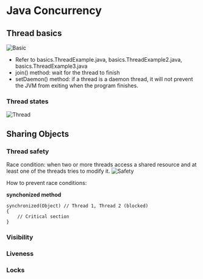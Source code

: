 # Java Concurrency 
## Thread basics
![Basic](https://github.com/jasplil/java-concurrency/assets/39994190/702691b0-25c9-4a77-afec-574dea13fe03)
- Refer to basics.ThreadExample.java, basics.ThreadExample2.java, basics.ThreadExample3.java
- join() method: wait for the thread to finish
- setDaemon() method: if a thread is a daemon thread, it will not prevent the JVM from exiting when the program finishes.

### Thread states
![Thread](https://media.geeksforgeeks.org/wp-content/uploads/20230620182419/Lifecycle-and-States-of-a-Thread-in-Java-768.png)
## Sharing Objects
### Thread safety
Race condition: when two or more threads access a shared resource and at least one of the threads tries to modify it.
![Safety](https://github.com/jasplil/java-concurrency/assets/39994190/919d2f90-f485-4cc9-9784-4c562c7a190f)

How to prevent race conditions:

**synchonized method**
```
synchronized(Object) // Thread 1, Thread 2 (blocked)
{
    // Critical section
}
```
### Visibility
### Liveness
### Locks